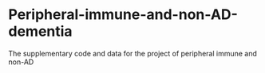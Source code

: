 # Peripheral-immune-and-non-AD-dementia
The supplementary code and data for the project of peripheral immune and non-AD
